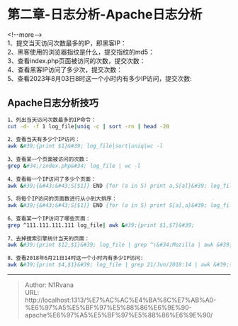 # 第二章-日志分析-Apache日志分析

  
  
&lt;!--more--&gt;  
1、提交当天访问次数最多的IP，即黑客IP：  
2、黑客使用的浏览器指纹是什么，提交指纹的md5：  
3、查看index.php页面被访问的次数，提交次数：  
4、查看黑客IP访问了多少次，提交次数：  
5、查看2023年8月03日8时这一个小时内有多少IP访问，提交次数:  
## Apache日志分析技巧  
```bash  
1、列出当天访问次数最多的IP命令：  
cut -d- -f 1 log_file|uniq -c | sort -rn | head -20  
  
2、查看当天有多少个IP访问：  
awk &#39;{print $1}&#39; log_file|sort|uniq|wc -l  
  
3、查看某一个页面被访问的次数：  
grep &#34;/index.php&#34; log_file | wc -l  
  
4、查看每一个IP访问了多少个页面：  
awk &#39;{&#43;&#43;S[$1]} END {for (a in S) print a,S[a]}&#39; log_file  
  
5、将每个IP访问的页面数进行从小到大排序：  
awk &#39;{&#43;&#43;S[$1]} END {for (a in S) print S[a],a}&#39; log_file | sort -n  
  
6、查看某一个IP访问了哪些页面：  
grep ^111.111.111.111 log_file| awk &#39;{print $1,$7}&#39;  
  
7、去掉搜索引擎统计当天的页面：  
awk &#39;{print $12,$1}&#39; log_file | grep ^\&#34;Mozilla | awk &#39;{print $2}&#39; |sort | uniq | wc -l  
  
8、查看2018年6月21日14时这一个小时内有多少IP访问:  
awk &#39;{print $4,$1}&#39; log_file | grep 21/Jun/2018:14 | awk &#39;{print $2}&#39;| sort | uniq | wc -l  
```  

---

> Author: N1Rvana  
> URL: http://localhost:1313/%E7%AC%AC%E4%BA%8C%E7%AB%A0-%E6%97%A5%E5%BF%97%E5%88%86%E6%9E%90-apache%E6%97%A5%E5%BF%97%E5%88%86%E6%9E%90/  

